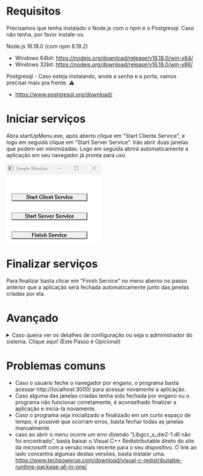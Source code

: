# Requisitos

Precisamos que tenha instalado o Node.js com o npm e o Postgresql.
Caso não tenha, por favor instale-os.

Node.js 16.18.0 (com npm 8.19.2)

- Windows 64bit: https://nodejs.org/download/release/v16.18.0/win-x64/
- Windows 32bit: https://nodejs.org/download/release/v16.18.0/win-x86/

Postgresql - Caso esteja instalando, anote a senha e a porta, vamos precisar mais pra frente. :warning:

- https://www.postgresql.org/download/

# Iniciar serviços

Abra startUpMenu.exe, após aberto clique em "Start Cliente Service", e logo em seguida clique em "Start Server Service". 
Irão abrir duas janelas que podem ser minimizadas. Logo em seguida abrirá automaticamente a aplicação em seu navegador já pronta para uso.

![](./img/service-window.png)

# Finalizar serviços

Para finalizar basta clicar em "Finish Service" no menu aberno no passo anterior que a aplicação será fechada automaticamente junto das janelas
criadas por ela. 

# Avançado
<details><summary> Caso queira ver os detalhes de configuração ou seja o administrador do sistema. Clique aqui! (Este Passo é Opicional) </summary>
Os passos abaixo não são necessarios caso o menu tenha sido iniciado corretamente. 
Recomendado apenas para programadores que queiram configurações adicionais a aplicação.

## Atualize

Caso já possua o npm instalado, certifique-se de atualizar o mesmo.
Abra o terminal e execute o seguinte comando:

```
npm install -g npm
```

## Agora vamos instalar as extensões do server e do cliente

Pelo terminal, navegue ate a pasta /server/ (cd server)
Execute o seguinte comando. Ele irá instalar todos os pacotes necessarios.

```
npm i
```

Ao termino e ainda pelo terminal
Volte à pasta raiz (cd ..) e entre na pasta client (cd client)
Execute o comando a seguir

```
npm i
```

## Configure o acesso ao Postgres

Precisamos fazer acesso ao banco através da nossa API.
Precisamos de algumas informações do banco instalado.

- {USER}: Usuario do seu banco. Padrão: postgres
- {PASSWORD}: A senha criada durante a configuração.
- {HOST}: O nome da maquina onde o banco está instalado, se for na mesma maquina, use localhost
- {PORT}: A porta configurada durante a instalação. Padrão: 5432
- {DATABASE}: O nome para a base de dados que desejar. Recomendamos catequese
- {SCHEMA}: O schema usado para as tabelas. Recomendamos catequese.

Em posse dessas informações, monte o endereço de acesso substituindo os campos chaves pelos seus dados de acesso. :heavy_check_mark:

DATABASE_URL=postgresql://{USER}:{PASSWORD}@{HOST}:{PORT}/{DATABASE}?schema={SCHEMA}

Exemplo:
DATABASE_URL="postgresql://postgres:1234@localhost:5432/catequese?schema=catequese"

Agora, navegue até a pasta /server/ e abra o arquivo .env, pode abrir com qualquer editor de texto.
No final desse arquivo, cole o endereço de acesso.
Salve e feche o editor de texto.

## Criar o banco

Com o acesso do banco configurado, vamos efetivamente criar a base de dados.
Para isso, pelo terminal, navegue até a pasta server (cd server) e execute os seguintes comandos:

```
yarn prisma generate
```

```
yarn prisma migrate dev
```

## Execute o Servidor

Pronto, tudo configurado, agora basta executar o servidor.
Ainda na pasta server, execute o comando:

```
yarn dev
```

:trophy: Pronto, servidor rodando.

## Execute a aplicação Catequese_Para_Adultos

Para abrir a aplicação, acesse a pasta /client e execute no terminal o comando:

```
yarn start
```

Por ultimo, caso não abra automaticamente, basta acessar http://localhost:3000/ para interagir com a aplicação.
</details>

# Problemas comuns

- Caso o usuario feche o navegador por engano, o programa basta acessar http://localhost:3000/ para acessar novamente a aplicação.
- Caso alguma das janelas criadas tenha sido fechada por engano ou o programa não funcionar corretamente, é aconselhado finalizar a aplicação e inicia-la novamente.
- Caso o programa seja inicializado e finalizado em um curto espaço de tempo, é possivel que ocorram erros, basta fechar todas as janelas manualmente.
- caso ao abrir o menu ocorre um erro dizendo “Libgcc_s_dw2-1.dll não foi encontrado”, basta baixar o Visual C++ Redistributable direto do site da microsoft com a versão mais recente para o seu dispositivo. O link ao lado concentra algumas destas versões, basta instalar uma. https://www.techpowerup.com/download/visual-c-redistributable-runtime-package-all-in-one/

